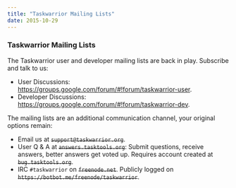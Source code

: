 ```yaml
---
title: "Taskwarrior Mailing Lists"
date: 2015-10-29
---
```


### Taskwarrior Mailing Lists 

The Taskwarrior user and developer mailing lists are back in play.
Subscribe and talk to us:

- User Discussions: <https://groups.google.com/forum/#!forum/taskwarrior-user>.
- Developer Discussions: <https://groups.google.com/forum/#!forum/taskwarrior-dev>.

The mailing lists are an additional communication channel, your original options remain:

- Email us at ~~`support@taskwarrior.org`~~.
- User Q & A at ~~`answers.tasktools.org`~~: Submit questions, receive answers, better answers get voted up.
  Requires account created at ~~`bug.tasktools.org`~~.
- IRC `#taskwarrior` on ~~`freenode.net`~~.
  Publicly logged on ~~`https://botbot.me/freenode/taskwarrior`~~.
